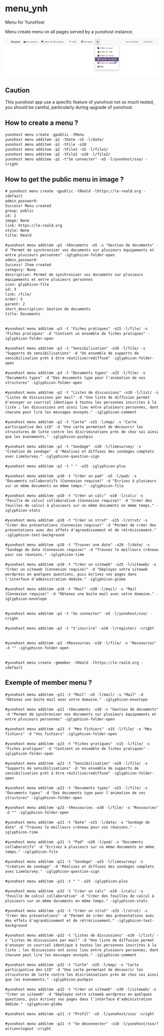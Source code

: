 menu_ynh
===============

Menu for YunoHost

Menu create menu on all pages served by a yunohost instance.

<img src="/img/menu.png" style="max-width:100%;" alt="Screen containing a menu created with this yunohost app"/>

Caution
---------------
This yunohost app use a specific feature of yunohost not so much tested, you should be careful, particularly during upgrade of yunohost.

How to create a menu ?
---------------

    yunohost menu create -gpublic -tMenu
    yunohost menu additem -p1 -tDate -o5 -l/date/
    yunohost menu additem -p1 -tFile -o10 
    yunohost menu additem -p2 -tFile1 -o5 -l/file1/
    yunohost menu additem -p2 -tFile2 -o10 -l/file2/
    yunohost menu additem -p1 -t"Se connecter" -o5 -l/yunohost/sso/ -cright
    


How to get the public menu in image ?
---------------
    # yunohost menu create -gpublic -tRéald -lhttps://le-reald.org -sdefault
    admin_password: 
    Success! Menu created
    group: public
    id: 2
    image: None
    link: https://le-reald.org
    style: None
    title: Réald

    #yunohost menu additem -p2 -tDocuments -o5 -s "Gestion de documents" -d "Permet de synchroniser vos documents sur plusieurs équipements et entre plusieurs personnes" -iglyphicon-folder-open
    admin_password: 
    Success! Item created
    category: None
    description: Permet de synchroniser vos documents sur plusieurs équipements et entre plusieurs personnes
    icon: glyphicon-file
    id: 3
    link: /file/
    order: 5
    parent: 2
    short_description: Gestion de documents
    title: Documents


    #yunohost menu additem -p3 -t "Fiches pratiques" -o15 -l/file/ -s "Fiches pratiques" -d "Contient un ensemble de fiches pratiques" -iglyphicon-folder-open

    #yunohost menu additem -p3 -t "Sensibilisation" -o20 -l/file/ -s "Supports de sensibilisations" -d "Un ensemble de supports de sensibilisation prêt à être réutilisé/rediffusé" -iglyphicon-folder-open

    #yunohost menu additem -p3 -t "Documents types" -o25 -l/file/ -s "Documents types" -d "Des documents type pour l'animation de vos structures" -iglyphicon-folder-open

    #yunohost menu additem -p2 -t "Listes de discussions" -o10 -l/list/ -s "Listes de discussions par mail" -d "Une liste de diffusion permet d'envoyer un courriel identique à toutes les personnes inscrites à la liste ; les discussions ont ainsi lieu entre plusieurs personnes, dont chacune peut lire les messages envoyés." -iglyphicon-comment

    #yunohost menu additem -p2 -t "Carte" -o15 -l/map/ -s "Carte participative des LCD" -d "Une carte permetant de découvrir les strucutures de lutte contre les discriminations prés de chez soi ainsi que les évenements." -iglyphicon-pushpin

    #yunohost menu additem -p2 -t "Sondage" -o20 -l/limesurvey/ -s "Création de sondage" -d "Réalisez et diffusez des sondages complets avec LimeSurvey." -iglyphicon-question-sign

    #yunohost menu additem -p2 -t " " -o25 -iglyphicon-plus

    #yunohost menu additem -p10 -t "Créer un pad" -o5 -l/pad/ -s "Documents collaboratifs (Connexion requise)" -d "Ecrivez à plusieurs sur un même documents en même temps." -iglyphicon-file

    #yunohost menu additem -p10 -t "Créer un calc" -o10 -l/calc/ -s "Feuille de calcul collaborative (Connexion requise)" -d "Créer des feuilles de calcul à plusieurs sur un même documents en même temps." -iglyphicon-stats

    #yunohost menu additem -p10 -t "Créer un strut" -o15 -l/strut/ -s "Créer des présentations (Connexion requise)" -d "Permet de créer des présentations avec des effets d'agrandissement et de rétrécissement." -iglyphicon-text-background

    #yunohost menu additem -p10 -t "Trouver une date" -o20 -l/date/ -s "Sondage de date (Connexion requise)" -d "Trouvez le meilleurs créneau pour vos réunions." -iglyphicon-time

    #yunohost menu additem -p10 -t "Créer un siteweb" -o25 -l/siteweb/ -s "Créer un siteweb (Connexion requise)" -d "Déployez votre siteweb wordpress en quelques questions, puis écrivez vos pages dans l'interface d'administration dédiée." -iglyphicon-globe

    #yunohost menu additem -p10 -t "Mail" -o30 -l/mail/ -s "Mail (Connexion requise)" -d "Obtenez une boite mail avec votre domaine." -iglyphicon-envelope


    #yunohost menu additem -p2 -t "Se connecter" -o5 -l/yunohost/sso/ -cright

    #yunohost menu additem -p2 -t "S'inscrire" -o10 -l/register/ -cright


    #yunohost menu additem -p3 -tRessources -o10 -l/file/ -s "Ressources" -d "" -iglyphicon-folder-open
    
    
    #yunohost menu create -gmember -tRéald -lhttps://le-reald.org -sdefault


Exemple of member menu ?
---------------
    #yunohost menu additem -p21 -t "Mail" -o5 -l/mail/ -s "Mail" -d "Obtenez une boite mail avec votre domaine." -iglyphicon-envelope

    #yunohost menu additem -p21 -tDocuments -o10 -s "Gestion de documents" -d "Permet de synchroniser vos documents sur plusieurs équipements et entre plusieurs personnes" -iglyphicon-folder-open

    #yunohost menu additem -p23 -t "Mes fichiers" -o15 -l/file/ -s "Mes fichiers" -d "Vos fichiers" -iglyphicon-folder-open

    #yunohost menu additem -p23 -t "Fiches pratiques" -o15 -l/file/ -s "Fiches pratiques" -d "Contient un ensemble de fiches pratiques" -iglyphicon-folder-open

    #yunohost menu additem -p23 -t "Sensibilisation" -o20 -l/file/ -s "Supports de sensibilisations" -d "Un ensemble de supports de sensibilisation prêt à être réutilisé/rediffusé" -iglyphicon-folder-open

    #yunohost menu additem -p23 -t "Documents types" -o25 -l/file/ -s "Documents types" -d "Des documents type pour l'animation de vos structures" -iglyphicon-folder-open

    #yunohost menu additem -p23 -tRessources -o30 -l/file/ -s "Ressources" -d "" -iglyphicon-folder-open

    #yunohost menu additem -p21 -t "Date" -o15 -l/date/ -s "Sondage de date" -d "Trouvez le meilleurs créneau pour vos réunions." -iglyphicon-time

    #yunohost menu additem -p21 -t "Pad" -o20 -l/pad/ -s "Documents collaboratifs" -d "Ecrivez à plusieurs sur un même documents en même temps." -iglyphicon-file

    #yunohost menu additem -p21 -t "Sondage" -o25 -l/limesurvey/ -s "Création de sondage" -d "Réalisez et diffusez des sondages complets avec LimeSurvey." -iglyphicon-question-sign

    #yunohost menu additem -p21 -t " " -o25 -iglyphicon-plus

    #yunohost menu additem -p32 -t "Créer un calc" -o10 -l/calc/ -s "Feuille de calcul collaborative" -d "Créer des feuilles de calcul à plusieurs sur un même documents en même temps." -iglyphicon-stats

    #yunohost menu additem -p32 -t "Créer un strut" -o15 -l/strut/ -s "Créer des présentations" -d "Permet de créer des présentations avec des effets d'agrandissement et de rétrécissement." -iglyphicon-text-background

    #yunohost menu additem -p32 -t "Listes de discussions" -o20 -l/list/ -s "Listes de discussions par mail" -d "Une liste de diffusion permet d'envoyer un courriel identique à toutes les personnes inscrites à la liste ; les discussions ont ainsi lieu entre plusieurs personnes, dont chacune peut lire les messages envoyés." -iglyphicon-comment

    #yunohost menu additem -p32 -t "Carte" -o25 -l/map/ -s "Carte participative des LCD" -d "Une carte permetant de découvrir les strucutures de lutte contre les discriminations prés de chez soi ainsi que les évenements." -iglyphicon-pushpin

    #yunohost menu additem -p32 -t "Créer un siteweb" -o30 -l/siteweb/ -s "Créer un siteweb" -d "Déployez votre siteweb wordpress en quelques questions, puis écrivez vos pages dans l'interface d'administration dédiée." -iglyphicon-globe

    #yunohost menu additem -p21 -t "Profil" -o5 -l/yunohost/sso/ -cright

    #yunohost menu additem -p21 -t "Se déconnecter" -o10 -l/yunohost/sso/?action=logout -cright

